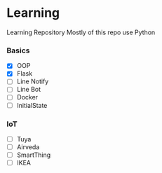 # Learning
Learning Repository
Mostly of this repo use Python
### Basics
- [x] OOP
- [x] Flask
- [ ] Line Notify
- [ ] Line Bot
- [ ] Docker
- [ ] InitialState

### IoT 
- [ ] Tuya
- [ ] Airveda
- [ ] SmartThing
- [ ] IKEA